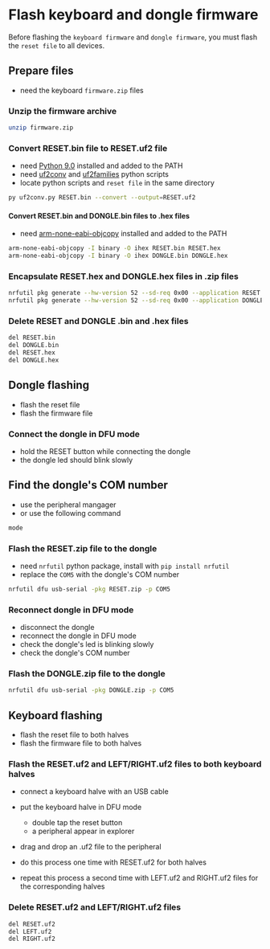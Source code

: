 # Flash keyboard and dongle firmware

Before flashing the `keyboard firmware` and `dongle firmware`, you must flash the `reset file` to all devices.

## Prepare files

- need the keyboard `firmware.zip` files

### Unzip the firmware archive

```bash
unzip firmware.zip
```

### Convert RESET.bin file to RESET.uf2 file

- need [Python 9.0](https://www.python.org/downloads/release/python-390/) installed and added to the PATH
- need [uf2conv](https://github.com/microsoft/uf2/blob/master/utils/uf2conv.py) and [uf2families](https://github.com/microsoft/uf2/blob/master/utils/uf2families.json) python scripts
- locate python scripts and `reset file` in the same directory

```bash
py uf2conv.py RESET.bin --convert --output=RESET.uf2
```

#### Convert RESET.bin and DONGLE.bin files to .hex files

- need [arm-none-eabi-objcopy](https://developer.arm.com/tools-and-software/open-source-software/developer-tools/gnu-toolchain/gnu-rm/downloads) installed and added to the PATH

```bash
arm-none-eabi-objcopy -I binary -O ihex RESET.bin RESET.hex
arm-none-eabi-objcopy -I binary -O ihex DONGLE.bin DONGLE.hex
```

### Encapsulate RESET.hex and DONGLE.hex files in .zip files

```bash
nrfutil pkg generate --hw-version 52 --sd-req 0x00 --application RESET.hex --application-version 1 RESET.zip
nrfutil pkg generate --hw-version 52 --sd-req 0x00 --application DONGLE.hex --application-version 1 DONGLE.zip
```

### Delete RESET and DONGLE .bin and .hex files

```bash
del RESET.bin
del DONGLE.bin
del RESET.hex
del DONGLE.hex
```


## Dongle flashing

- flash the reset file
- flash the firmware file

### Connect the dongle in DFU mode

- hold the RESET button while connecting the dongle
- the dongle led should blink slowly

## Find the dongle's COM number

- use the peripheral mangager
- or use the following command

```bash
mode
```

### Flash the RESET.zip file to the dongle

- need `nrfutil` python package, install with `pip install nrfutil`
- replace the `COM5` with the dongle's COM number

```bash
nrfutil dfu usb-serial -pkg RESET.zip -p COM5
```

### Reconnect dongle in DFU mode

- disconnect the dongle
- reconnect the dongle in DFU mode
- check the dongle's led is blinking slowly
- check the dongle's COM number

### Flash the DONGLE.zip file to the dongle

```bash
nrfutil dfu usb-serial -pkg DONGLE.zip -p COM5
```


## Keyboard flashing

- flash the reset file to both halves
- flash the firmware file to both halves

### Flash the RESET.uf2 and LEFT/RIGHT.uf2 files to both keyboard halves

- connect a keyboard halve with an USB cable
- put the keyboard halve in DFU mode
  - double tap the reset button
  - a peripheral appear in explorer
- drag and drop an .uf2 file to the peripheral

- do this process one time with RESET.uf2 for both halves
- repeat this process a second time with LEFT.uf2 and RIGHT.uf2 files for the corresponding halves

### Delete RESET.uf2 and LEFT/RIGHT.uf2 files

```bash
del RESET.uf2
del LEFT.uf2
del RIGHT.uf2
```
